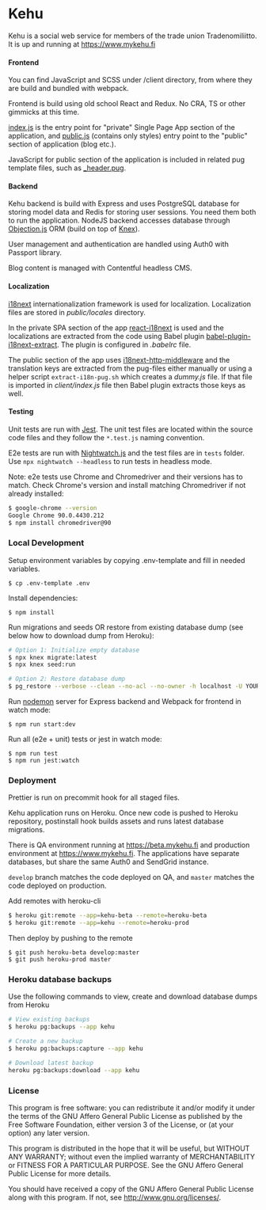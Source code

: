 # Kehu

Kehu is a social web service for members of the trade union Tradenomiliitto. It is up and running at https://www.mykehu.fi

#### Frontend

You can find JavaScript and SCSS under /client directory, from where they are build and bundled with webpack.

Frontend is build using old school React and Redux. No CRA, TS or other gimmicks at this time.

[index.js](client/index.js) is the entry point for "private" Single Page App section of the application, and [public.js](client/public.js) (contains only styles) entry point to the "public" section of application (blog etc.).

JavaScript for public section of the application is included in related pug template files, such as [\_header.pug](views/_header.pug).

#### Backend

Kehu backend is build with Express and uses PostgreSQL database for storing model data and Redis for storing user sessions. You need them both
to run the application. NodeJS backend accesses database through [Objection.js](https://vincit.github.io/objection.js/) ORM (build on top of [Knex](https://knexjs.org)).

User management and authentication are handled using Auth0 with Passport library.

Blog content is managed with Contentful headless CMS.

#### Localization

[i18next](https://www.i18next.com/) internationalization framework is used for localization. Localization files are stored in _public/locales_ directory.

In the private SPA section of the app [react-i18next](https://react.i18next.com/) is used and the localizations are extracted from the code using Babel plugin [babel-plugin-i18next-extract](https://i18next-extract.netlify.app/). The plugin is configured in _.babelrc_ file.

The public section of the app uses [i18next-http-middleware](https://github.com/i18next/i18next-http-middleware) and the translation keys are extracted from the pug-files either manually or using a helper script `extract-i18n-pug.sh` which creates a _dummy.js_ file. If that file is imported in _client/index.js_ file then Babel plugin extracts those keys as well.

#### Testing

Unit tests are run with [Jest](https://jestjs.io). The unit test files are located within the source code files and
they follow the `*.test.js` naming convention.

E2e tests are run with [Nightwatch.js](https://nightwatchjs.org) and the test files are in `tests` folder.
Use `npx nightwatch --headless` to run tests in headless mode.

Note: e2e tests use Chrome and Chromedriver and their versions has to match. Check Chrome's version and install matching Chromedriver if not already installed:

```bash
$ google-chrome --version
Google Chrome 90.0.4430.212
$ npm install chromedriver@90
```

### Local Development

Setup environment variables by copying .env-template and fill in needed variables.

```
$ cp .env-template .env
```

Install dependencies:

```
$ npm install
```

Run migrations and seeds OR restore from existing database dump (see below how to download dump from Heroku):

```bash
# Option 1: Initialize empty database
$ npx knex migrate:latest
$ npx knex seed:run

# Option 2: Restore database dump
$ pg_restore --verbose --clean --no-acl --no-owner -h localhost -U YOUR_USERNAME -d DATABASE_NAME latest.dump
```

Run [nodemon](https://nodemon.io) server for Express backend and Webpack for frontend in watch mode:

```
$ npm run start:dev
```

Run all (e2e + unit) tests or jest in watch mode:

```
$ npm run test
$ npm run jest:watch
```

### Deployment

Prettier is run on precommit hook for all staged files.

Kehu application runs on Heroku. Once new code is pushed to Heroku repository, postinstall hook builds assets and runs
latest database migrations.

There is QA environment running at https://beta.mykehu.fi and production environment at https://www.mykehu.fi. The applications have separate databases, but share the same Auth0 and SendGrid instance.

`develop` branch matches the code deployed on QA, and `master` matches the code deployed on production.

Add remotes with heroku-cli

```bash
$ heroku git:remote --app=kehu-beta --remote=heroku-beta
$ heroku git:remote --app=kehu --remote=heroku-prod
```

Then deploy by pushing to the remote

```
$ git push heroku-beta develop:master
$ git push heroku-prod master
```

### Heroku database backups

Use the following commands to view, create and download database dumps from Heroku

```bash
# View existing backups
$ heroku pg:backups --app kehu

# Create a new backup
$ heroku pg:backups:capture --app kehu

# Download latest backup
heroku pg:backups:download --app kehu
```

### License

This program is free software: you can redistribute it and/or modify it under the terms of the GNU Affero General Public License as published by the Free Software Foundation, either version 3 of the License, or (at your option) any later version.

This program is distributed in the hope that it will be useful, but WITHOUT ANY WARRANTY; without even the implied warranty of MERCHANTABILITY or FITNESS FOR A PARTICULAR PURPOSE. See the GNU Affero General Public License for more details.

You should have received a copy of the GNU Affero General Public License along with this program. If not, see http://www.gnu.org/licenses/.

